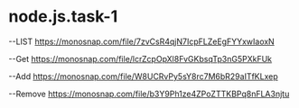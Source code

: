 # node.js.task-1

--LIST
https://monosnap.com/file/7zvCsR4qjN7IcpFLZeEgFYYxwIaoxN

--Get
https://monosnap.com/file/lcrZcpOpXl8FvGKbsqTp3nG5PXkFUk

--Add
https://monosnap.com/file/W8UCRvPy5sY8rc7M6bR29aITfKLxep

--Remove
https://monosnap.com/file/b3Y9Ph1ze4ZPoZTTKBPq8nFLA3njtu
